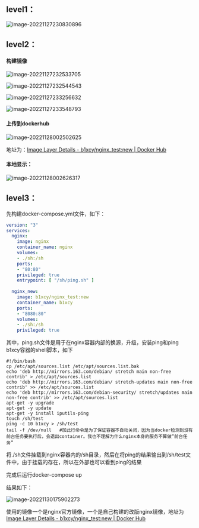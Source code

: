 ## level1：

![image-20221127230830896](https://cdn.jsdelivr.net/gh/b1xcy/img/202211272308997.png)

## level2：

#### 构建镜像

![image-20221127232533705](https://cdn.jsdelivr.net/gh/b1xcy/img/202211272325727.png)

![image-20221127232544543](https://cdn.jsdelivr.net/gh/b1xcy/img/202211272325565.png)

![image-20221127233256632](https://cdn.jsdelivr.net/gh/b1xcy/img/202211272332659.png)

![image-20221127233548793](https://cdn.jsdelivr.net/gh/b1xcy/img/202211272335817.png)

#### 上传到dockerhub

![image-20221128002502625](https://cdn.jsdelivr.net/gh/b1xcy/img/202211280025661.png)

地址为：[Image Layer Details - b1xcy/nginx_test:new | Docker Hub](https://hub.docker.com/layers/b1xcy/nginx_test/new/images/sha256-660f302e47ed2d61e408fdfb214db342193e27cc46dc16c7eff7b90510dcfa84?context=repo)

#### 本地显示：

![image-20221128002626317](https://cdn.jsdelivr.net/gh/b1xcy/img/202211280026347.png)

## level3：

先构建docker-compose.yml文件，如下：

```yaml
version: "3"
services: 
  nginx: 
    image: nginx
    container_name: nginx
    volumes: 
    - ./sh:/sh
    ports: 
    - "80:80"
    privileged: true
    entrypoint: [ "/sh/ping.sh" ]
    
  nginx_new:
    image: b1xcy/nginx_test:new
    container_name: b1xcy
    ports:
    - "8080:80"
    volumes: 
    - ./sh:/sh
    privileged: true

```

其中，ping.sh文件是用于在nginx容器内部的换源，升级，安装ping和ping b1xcy容器的shell脚本，如下

```shell
#!/bin/bash
cp /etc/apt/sources.list /etc/apt/sources.list.bak
echo 'deb http://mirrors.163.com/debian/ stretch main non-free contrib' > /etc/apt/sources.list
echo 'deb http://mirrors.163.com/debian/ stretch-updates main non-free contrib' >> /etc/apt/sources.list
echo 'deb http://mirrors.163.com/debian-security/ stretch/updates main non-free contrib' >> /etc/apt/sources.list
apt-get -y upgrade
apt-get -y update
apt-get -y install iputils-ping 
touch /sh/test 
ping -c 10 b1xcy > /sh/test
tail -f /dev/null	#加此行命令是为了保证容器不自动关闭，因为当docker检测到没有前台任务要执行后，会退出container。我也不理解为什么nginx本身的服务不算做“前台任务”
```

将./sh文件挂载到nginx容器内的/sh目录，然后在将ping的结果输出到/sh/test文件中，由于挂载的存在，所以在外部也可以看到ping的结果

完成后运行docker-compose up

结果如下：

![image-20221130175902273](https://cdn.jsdelivr.net/gh/b1xcy/img/202211301802659.png)

使用的镜像一个是nginx官方镜像，一个是自己构建的改版nginx镜像，地址为[Image Layer Details - b1xcy/nginx_test:new | Docker Hub](https://hub.docker.com/layers/b1xcy/nginx_test/new/images/sha256-660f302e47ed2d61e408fdfb214db342193e27cc46dc16c7eff7b90510dcfa84?context=repo)
